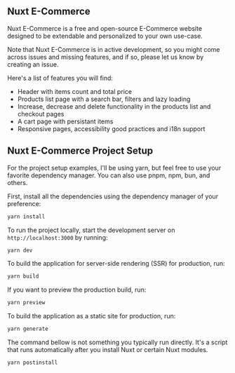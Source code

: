 ## Nuxt E-Commerce

Nuxt E-Commerce is a free and open-source E-Commerce website designed to be extendable and personalized to your own use-case.

Note that Nuxt E-Commerce is in active development, so you might come across issues and missing features, and if so, please let us know by creating an issue.

Here's a list of features you will find:

- Header with items count and total price
- Products list page with a search bar, filters and lazy loading
- Increase, decrease and delete functionality in the products list and checkout pages
- A cart page with persistant items
- Responsive pages, accessibility good practices and i18n support

## Nuxt E-Commerce Project Setup

For the project setup examples, I'll be using yarn, but feel free to use your favorite dependency manager. You can also use pnpm, npm, bun, and others.

First, install all the dependencies using the dependency manager of your preference:

```bash
yarn install
```

To run the project locally, start the development server on `http://localhost:3000` by running:

```bash
yarn dev
```

To build the application for server-side rendering (SSR) for production, run:

```bash
yarn build
```

If you want to preview the production build, run:

```bash
yarn preview
```

To build the application as a static site for production, run:

```bash
yarn generate
```

The command bellow is not something you typically run directly. It's a script that runs automatically after you install Nuxt or certain Nuxt modules.

```bash
yarn postinstall
````